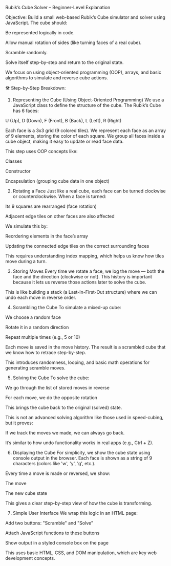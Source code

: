 Rubik’s Cube Solver – Beginner-Level Explanation


Objective:
Build a small web-based Rubik’s Cube simulator and solver using JavaScript. The cube should:

Be represented logically in code.

Allow manual rotation of sides (like turning faces of a real cube).

Scramble randomly.

Solve itself step-by-step and return to the original state.

We focus on using object-oriented programming (OOP), arrays, and basic algorithms to simulate and reverse cube actions.

🛠️ Step-by-Step Breakdown:
1. Representing the Cube (Using Object-Oriented Programming)
We use a JavaScript class to define the structure of the cube.
The Rubik’s Cube has 6 faces:

U (Up), D (Down), F (Front), B (Back), L (Left), R (Right)

Each face is a 3x3 grid (9 colored tiles).
We represent each face as an array of 9 elements, storing the color of each square.
We group all faces inside a cube object, making it easy to update or read face data.

This step uses OOP concepts like:

Classes

Constructor

Encapsulation (grouping cube data in one object)

 
2. Rotating a Face
Just like a real cube, each face can be turned clockwise or counterclockwise.
When a face is turned:

Its 9 squares are rearranged (face rotation)

Adjacent edge tiles on other faces are also affected

We simulate this by:

Reordering elements in the face’s array

Updating the connected edge tiles on the correct surrounding faces

This requires understanding index mapping, which helps us know how tiles move during a turn.



3. Storing Moves
Every time we rotate a face, we log the move — both the face and the direction (clockwise or not).
This history is important because it lets us reverse those actions later to solve the cube.

This is like building a stack (a Last-In-First-Out structure) where we can undo each move in reverse order.


4. Scrambling the Cube
To simulate a mixed-up cube:

We choose a random face

Rotate it in a random direction

Repeat multiple times (e.g., 5 or 10)

Each move is saved in the move history.
The result is a scrambled cube that we know how to retrace step-by-step.

This introduces randomness, looping, and basic math operations for generating scramble moves.

 
5. Solving the Cube
To solve the cube:

We go through the list of stored moves in reverse

For each move, we do the opposite rotation

This brings the cube back to the original (solved) state.

This is not an advanced solving algorithm like those used in speed-cubing, but it proves:

If we track the moves we made, we can always go back.

It’s similar to how undo functionality works in real apps (e.g., Ctrl + Z).


6. Displaying the Cube
For simplicity, we show the cube state using console output in the browser.
Each face is shown as a string of 9 characters (colors like 'w', 'y', 'g', etc.).

Every time a move is made or reversed, we show:

The move

The new cube state

This gives a clear step-by-step view of how the cube is transforming.

7. Simple User Interface
We wrap this logic in an HTML page:

Add two buttons: "Scramble" and "Solve"

Attach JavaScript functions to these buttons

Show output in a styled console box on the page

This uses basic HTML, CSS, and DOM manipulation, which are key web development concepts.
